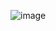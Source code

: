 ![image](https://user-images.githubusercontent.com/101933646/230398943-27b874b7-3ea3-4751-bc0b-d79b8df6f322.png)
